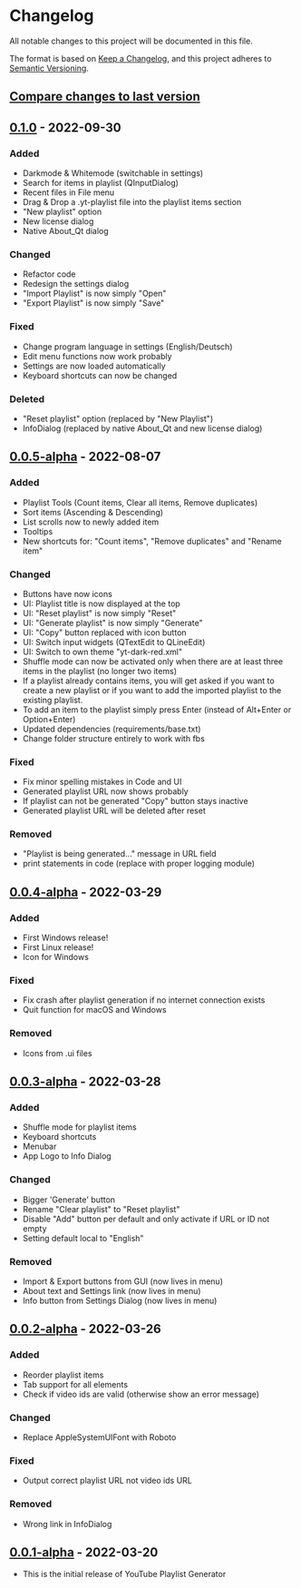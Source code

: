 # Changelog

All notable changes to this project will be documented in this file.

The format is based on [Keep a Changelog](https://keepachangelog.com/en/1.0.0/),
and this project adheres to [Semantic Versioning](https://semver.org/spec/v2.0.0.html).

## [Compare changes to last version]

## [0.1.0] - 2022-09-30

### Added

- Darkmode & Whitemode (switchable in settings)
- Search for items in playlist (QInputDialog)
- Recent files in File menu
- Drag & Drop a .yt-playlist file into the playlist items section
- "New playlist" option
- New license dialog
- Native About_Qt dialog

### Changed

- Refactor code
- Redesign the settings dialog
- "Import Playlist" is now simply "Open"
- "Export Playlist" is now simply "Save"

### Fixed

- Change program language in settings (English/Deutsch)
- Edit menu functions now work probably
- Settings are now loaded automatically
- Keyboard shortcuts can now be changed

### Deleted

- "Reset playlist" option (replaced by "New Playlist")
- InfoDialog (replaced by native About_Qt and new license dialog)

## [0.0.5-alpha] - 2022-08-07

### Added

- Playlist Tools (Count items, Clear all items, Remove duplicates)
- Sort items (Ascending & Descending)
- List scrolls now to newly added item
- Tooltips
- New shortcuts for: "Count items", "Remove duplicates" and "Rename item"

### Changed

- Buttons have now icons
- UI: Playlist title is now displayed at the top
- UI: "Reset playlist" is now simply "Reset"
- UI: "Generate playlist" is now simply "Generate"
- UI: "Copy" button replaced with icon button
- UI: Switch input widgets (QTextEdit to QLineEdit)
- UI: Switch to own theme "yt-dark-red.xml"
- Shuffle mode can now be activated only when there are at least three items in the playlist (no longer two items)
- If a playlist already contains items, you will get asked if you want to create a new playlist or if you want to add the imported playlist to the existing playlist.
- To add an item to the playlist simply press Enter (instead of Alt+Enter or Option+Enter)
- Updated dependencies (requirements/base.txt)
- Change folder structure entirely to work with fbs

### Fixed

- Fix minor spelling mistakes in Code and UI
- Generated playlist URL now shows probably
- If playlist can not be generated "Copy" button stays inactive
- Generated playlist URL will be deleted after reset

### Removed

- "Playlist is being generated..." message in URL field
- print statements in code (replace with proper logging module)

## [0.0.4-alpha] - 2022-03-29

### Added

- First Windows release!
- First Linux release!
- Icon for Windows

### Fixed

- Fix crash after playlist generation if no internet connection exists
- Quit function for macOS and Windows

### Removed

- Icons from .ui files

## [0.0.3-alpha] - 2022-03-28

### Added

- Shuffle mode for playlist items
- Keyboard shortcuts
- Menubar
- App Logo to Info Dialog

### Changed

- Bigger 'Generate' button
- Rename "Clear playlist" to "Reset playlist"
- Disable "Add" button per default and only activate if URL or ID not empty
- Setting default local to "English"

### Removed

- Import & Export buttons from GUI (now lives in menu)
- About text and Settings link (now lives in menu)
- Info button from Settings Dialog (now lives in menu)

## [0.0.2-alpha] - 2022-03-26

### Added

- Reorder playlist items
- Tab support for all elements
- Check if video ids are valid (otherwise show an error message)

### Changed

- Replace AppleSystemUIFont with Roboto

### Fixed

- Output correct playlist URL not video ids URL

### Removed

- Wrong link in InfoDialog

## [0.0.1-alpha] - 2022-03-20

- This is the initial release of YouTube Playlist Generator

[Compare changes to last version]: https://github.com/christianhofmanncodes/youtube-playlist-generator/compare/v0.0.5-alpha...v0.1.0
[0.1.0]: https://github.com/christianhofmanncodes/youtube-playlist-generator/releases/tag/v0.1.0
[0.0.5-alpha]: https://github.com/christianhofmanncodes/youtube-playlist-generator/releases/tag/v0.0.5-alpha
[0.0.4-alpha]: https://github.com/christianhofmanncodes/youtube-playlist-generator/releases/tag/v0.0.4-alpha
[0.0.3-alpha]: https://github.com/christianhofmanncodes/youtube-playlist-generator/releases/tag/v0.0.3-alpha
[0.0.2-alpha]: https://github.com/christianhofmanncodes/youtube-playlist-generator/releases/tag/v0.0.2-alpha
[0.0.1-alpha]: https://github.com/christianhofmanncodes/youtube-playlist-generator/releases/tag/v0.0.1-alpha
